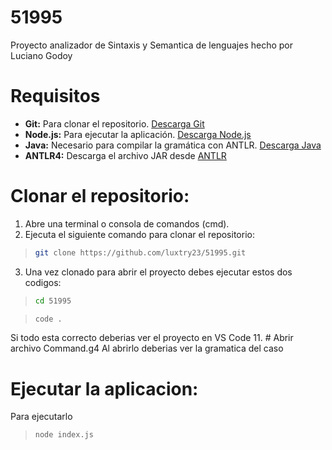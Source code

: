 # 51995

Proyecto analizador de Sintaxis y Semantica de lenguajes hecho por Luciano Godoy

# Requisitos

- **Git:** Para clonar el repositorio. [Descarga Git](https://git-scm.com/)
- **Node.js:** Para ejecutar la aplicación. [Descarga Node.js](https://nodejs.org/)
- **Java:** Necesario para compilar la gramática con ANTLR. [Descarga Java](https://www.oracle.com/java/technologies/javase-downloads.html)
- **ANTLR4:** Descarga el archivo JAR desde [ANTLR](https://www.antlr.org/download.html)

# Clonar el repositorio:
1. Abre una terminal o consola de comandos (cmd).
2. Ejecuta el siguiente comando para clonar el repositorio:
> ```bash
> git clone https://github.com/luxtry23/51995.git
3. Una vez clonado para abrir el proyecto debes ejecutar estos dos codigos:
> ```bash
> cd 51995

> ```bash
> code .

Si todo esta correcto deberias ver el proyecto en VS Code
11. # Abrir archivo Command.g4
Al abrirlo deberias ver la gramatica del caso
# Ejecutar la aplicacion:
Para ejecutarlo 
>```bash
> node index.js
